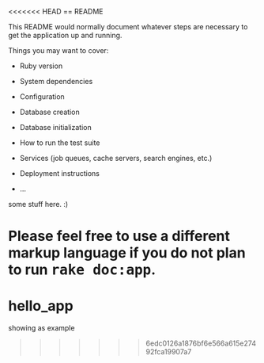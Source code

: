 <<<<<<< HEAD
== README

This README would normally document whatever steps are necessary to get the
application up and running.

Things you may want to cover:

* Ruby version

* System dependencies

* Configuration

* Database creation

* Database initialization

* How to run the test suite

* Services (job queues, cache servers, search engines, etc.)

* Deployment instructions

* ...

some stuff here. :)

Please feel free to use a different markup language if you do not plan to run
<tt>rake doc:app</tt>.
=======
# hello_app
showing as example
>>>>>>> 6edc0126a1876bf6e566a615e27492fca19907a7
